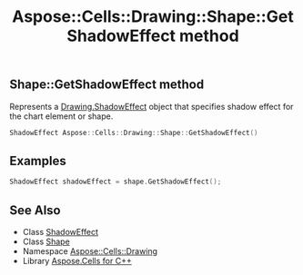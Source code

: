 ﻿---
title: Aspose::Cells::Drawing::Shape::GetShadowEffect method
linktitle: GetShadowEffect
second_title: Aspose.Cells for C++ API Reference
description: 'Aspose::Cells::Drawing::Shape::GetShadowEffect method. Represents a Drawing.ShadowEffect object that specifies shadow effect for the chart element or shape in C++.'
type: docs
weight: 2100
url: /cpp/aspose.cells.drawing/shape/getshadoweffect/
---
## Shape::GetShadowEffect method


Represents a [Drawing.ShadowEffect](../../shadoweffect/) object that specifies shadow effect for the chart element or shape.

```cpp
ShadowEffect Aspose::Cells::Drawing::Shape::GetShadowEffect()
```


## Examples


```cpp
ShadowEffect shadowEffect = shape.GetShadowEffect();
```

## See Also

* Class [ShadowEffect](../../shadoweffect/)
* Class [Shape](../)
* Namespace [Aspose::Cells::Drawing](../../)
* Library [Aspose.Cells for C++](../../../)
